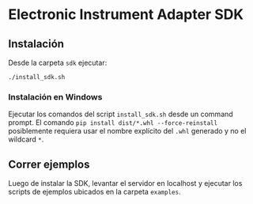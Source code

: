 # Electronic Instrument Adapter SDK

## Instalación

Desde la carpeta `sdk` ejecutar:
```
./install_sdk.sh
```

### Instalación en Windows
Ejecutar los comandos del script `install_sdk.sh` desde un command prompt. El comando `pip install dist/*.whl --force-reinstall` posiblemente requiera usar el nombre explícito del `.whl` generado y no el wildcard `*`.


## Correr ejemplos

Luego de instalar la SDK, levantar el servidor en localhost y ejecutar los scripts de ejemplos ubicados en la carpeta `examples`.